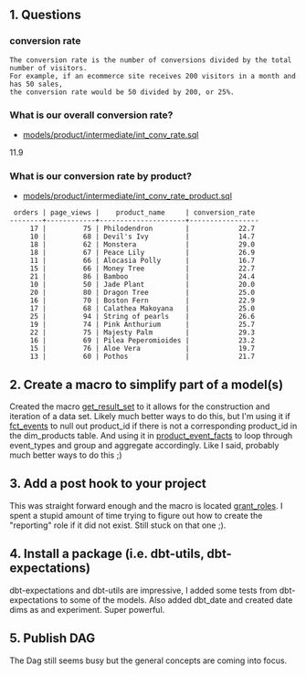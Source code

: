
## 1. Questions


### conversion rate

```
The conversion rate is the number of conversions divided by the total number of visitors. 
For example, if an ecommerce site receives 200 visitors in a month and has 50 sales, 
the conversion rate would be 50 divided by 200, or 25%.

```

### What is our overall conversion rate?

- [models/product/intermediate/int_conv_rate.sql](../models/marts/product/intermediate/int_conv_rate_product.sql)

11.9 


### What is our conversion rate by product?

- [models/product/intermediate/int_conv_rate_product.sql](../models/marts/product/intermediate/int_conv_rate_product.sql)

```
 orders | page_views |    product_name     | conversion_rate 
--------+------------+---------------------+-----------------
     17 |         75 | Philodendron        |            22.7
     10 |         68 | Devil's Ivy         |            14.7
     18 |         62 | Monstera            |            29.0
     18 |         67 | Peace Lily          |            26.9
     11 |         66 | Alocasia Polly      |            16.7
     15 |         66 | Money Tree          |            22.7
     21 |         86 | Bamboo              |            24.4
     10 |         50 | Jade Plant          |            20.0
     20 |         80 | Dragon Tree         |            25.0
     16 |         70 | Boston Fern         |            22.9
     17 |         68 | Calathea Makoyana   |            25.0
     25 |         94 | String of pearls    |            26.6
     19 |         74 | Pink Anthurium      |            25.7
     22 |         75 | Majesty Palm        |            29.3
     16 |         69 | Pilea Peperomioides |            23.2
     15 |         76 | Aloe Vera           |            19.7
     13 |         60 | Pothos              |            21.7

```


## 2. Create a macro to simplify part of a model(s)

Created the macro [get_result_set](../macros/get_result_set.sql) to it allows for the construction and iteration of a data set.
 Likely much better ways to do this, but I'm using it if [fct_events](../models/marts/core/fct_events.sql) to null out product_id if 
 there is not a corresponding product_id in the dim_products table.  And using it in [product_event_facts](../models/marts/product/product_event_facts.sql)
 to loop through event_types and group and aggregate accordingly.  Like I said, probably much better ways to do this ;)

## 3. Add a post hook to your project

This was straight forward enough and the macro is located [grant_roles](../macros/grant_roles.sql).  I spent a stupid amount of time trying to 
figure out how to create the "reporting" role if it did not exist.  Still stuck on that one ;).


## 4. Install a package (i.e. dbt-utils, dbt-expectations) 
dbt-expectations and dbt-utils are impressive, I added some tests from dbt-expectations to some of the models. Also added dbt_date and created date dims as and experiment.  Super powerful.  

## 5. Publish DAG
The Dag still seems busy but the general concepts are coming into focus.